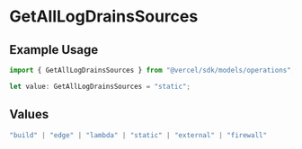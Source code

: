 # GetAllLogDrainsSources

## Example Usage

```typescript
import { GetAllLogDrainsSources } from "@vercel/sdk/models/operations";

let value: GetAllLogDrainsSources = "static";
```

## Values

```typescript
"build" | "edge" | "lambda" | "static" | "external" | "firewall"
```